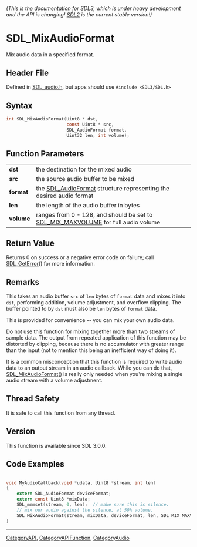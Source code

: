 ###### (This is the documentation for SDL3, which is under heavy development and the API is changing! [SDL2](https://wiki.libsdl.org/SDL2/) is the current stable version!)
# SDL_MixAudioFormat

Mix audio data in a specified format.

## Header File

Defined in [SDL_audio.h](https://github.com/libsdl-org/SDL/blob/main/include/SDL3/SDL_audio.h), but apps should use `#include <SDL3/SDL.h>`

## Syntax

```c
int SDL_MixAudioFormat(Uint8 * dst,
                       const Uint8 * src,
                       SDL_AudioFormat format,
                       Uint32 len, int volume);

```

## Function Parameters

|                |                                                                                                        |
| -------------- | ------------------------------------------------------------------------------------------------------ |
| **dst**        | the destination for the mixed audio                                                                    |
| **src**        | the source audio buffer to be mixed                                                                    |
| **format**     | the [SDL_AudioFormat](SDL_AudioFormat) structure representing the desired audio format                 |
| **len**        | the length of the audio buffer in bytes                                                                |
| **volume**     | ranges from 0 - 128, and should be set to [SDL_MIX_MAXVOLUME](SDL_MIX_MAXVOLUME) for full audio volume |

## Return Value

Returns 0 on success or a negative error code on failure; call
[SDL_GetError](SDL_GetError)() for more information.

## Remarks

This takes an audio buffer `src` of `len` bytes of `format` data and mixes
it into `dst`, performing addition, volume adjustment, and overflow
clipping. The buffer pointed to by `dst` must also be `len` bytes of
`format` data.

This is provided for convenience -- you can mix your own audio data.

Do not use this function for mixing together more than two streams of
sample data. The output from repeated application of this function may be
distorted by clipping, because there is no accumulator with greater range
than the input (not to mention this being an inefficient way of doing it).

It is a common misconception that this function is required to write audio
data to an output stream in an audio callback. While you can do that,
[SDL_MixAudioFormat](SDL_MixAudioFormat)() is really only needed when
you're mixing a single audio stream with a volume adjustment.

## Thread Safety

It is safe to call this function from any thread.

## Version

This function is available since SDL 3.0.0.

## Code Examples

```c

void MyAudioCallback(void *udata, Uint8 *stream, int len)
{
    extern SDL_AudioFormat deviceFormat;
    extern const Uint8 *mixData;
    SDL_memset(stream, 0, len);  // make sure this is silence.
    // mix our audio against the silence, at 50% volume.
    SDL_MixAudioFormat(stream, mixData, deviceFormat, len, SDL_MIX_MAXVOLUME / 2);
}
```

----
[CategoryAPI](CategoryAPI), [CategoryAPIFunction](CategoryAPIFunction), [CategoryAudio](CategoryAudio)


